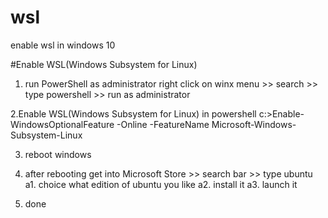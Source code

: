 # wsl
enable wsl in windows 10


#Enable WSL(Windows Subsystem for Linux)

1. run PowerShell as administrator
right click on winx menu >> search >> type powershell >> run as administrator

2.Enable WSL(Windows Subsystem for Linux)
in powershell 
c:>Enable-WindowsOptionalFeature -Online -FeatureName Microsoft-Windows-Subsystem-Linux

3. reboot windows 

4. after rebooting
get into Microsoft Store >> search bar >> type ubuntu
a1. choice what edition of ubuntu you like
a2. install it
a3. launch it

5. done
